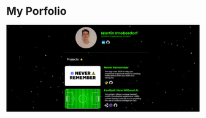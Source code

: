 
# My Porfolio

<a href="https://imoberdorfmartin.netlify.app/" target="_blank" rel="noopener noreferrer">
  <img src="https://github.com/MartinImoberdorf/MyPage/blob/master/src/assets/icons/gitLogo.PNG" alt="GitHub Logo" />
</a>
